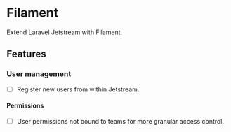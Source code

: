 # Filament

Extend Laravel Jetstream with Filament.

## Features

### User management

- [ ] Register new users from within Jetstream.

#### Permissions

- [ ] User permissions not bound to teams for more granular access control.

